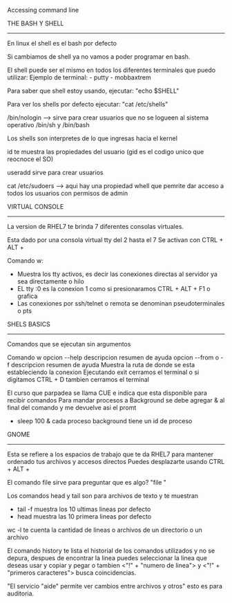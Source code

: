 Accessing command line

THE BASH Y SHELL
*************************************
En linux el shell es el bash por defecto

Si cambiamos de shell ya no vamos a poder programar en bash.

El shell puede ser el mismo en todos los diferentes terminales que puedo utilizar:
Ejemplo de terminal: - putty
                     - mobbaxtrem
                    
Para saber que shell estoy usando, ejecutar: "echo $SHELL"

Para ver los shells por defecto ejecutar: "cat /etc/shells"

/bin/nologin --> sirve para crear usuarios que no se logueen al sistema operativo
/bin/sh y /bin/bash

Los shells son interpretes de lo que ingresas hacia el kernel

id <espacio> <nombre de usuario> te muestra las propiedades del usuario (gid es el codigo unico que reocnoce el SO)

useradd <jorge> sirve para crear usuarios

cat /etc/sudoers --> aqui hay una propiedad whell que pemrite dar acceso a todos los usuarios con permisos de admin

VIRTUAL CONSOLE
*************************************

La version de RHEL7 te brinda 7 diferentes consolas virtuales.

Esta dado por una consola virtual tty del 2 hasta el 7
Se activan con CTRL + ALT + <F1 hasta F7>

Comando w:
  - Muestra los tty activos, es decir las conexiones directas al servidor ya sea directamente o hilo
  - EL tty :0 es la conexion 1 como si presionaramos CTRL + ALT + F1 o grafica
  - Las conexiones por ssh/telnet o remota se denominan pseudoterminales o pts

SHELS BASICS
*************************************

Comandos que se ejecutan sin argumentos

Comando w
opcion --help
descripcion resumen de ayuda
opcion --from o -f
descripcion resumen de ayuda
Muestra la ruta de donde se esta estableciendo la conexion
Ejecutando exit cerramos el terminal o si digitamos CTRL + D tambien cerramos el terminal

El curso que parpadea se llama CUE e indica que esta disponible para recibir comandos
Para mandar procesos a Background se debe agregar & al final del comando y me devuelve asi el promt
- sleep 100 &
cada proceso background tiene un id de proceso

GNOME
*************************************

Esta se refiere a los espacios de trabajo que te da RHEL7 para mantener ordenado tus archivos y accesos directos
Puedes desplazarte usando CTRL + ALT + <Flechas arriba y abajo>
  
El comando file sirve para preguntar que es algo? "file <nombre io directorio>"

Los comandos head y tail son para archivos de texto y te muestran 
- tail -f <algo> muestra los 10 ultimas lineas por defecto
- head <algo> muestra las 10 primera lineas por defecto

wc -l <algo> te cuenta la cantidad de lineas o archivos de un directorio o un archivo

El comando history te lista el historial de los comandos utilizados y no se depura, despues de encontrar la linea puedes seleccionar la linea que deseas usar y copiar y pegar o tambien <"!" + "numero de linea"> y <"!" + "primeros caracteres"> busca coincidencias.

"El servicio "aide" permite ver cambios entre archivos y otros" esto es para auditoria.




